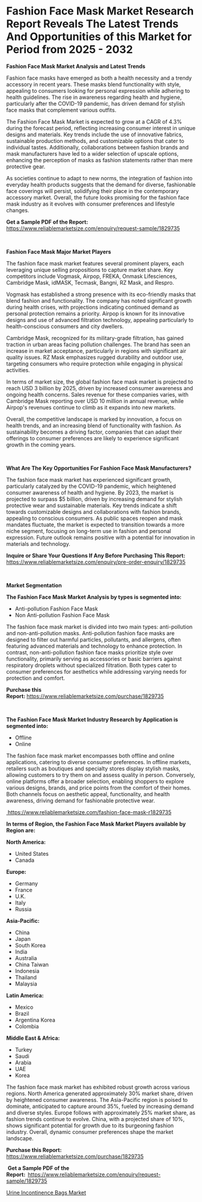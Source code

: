 <p><h1>Fashion Face Mask Market Research Report Reveals The Latest Trends And Opportunities of this Market for Period from 2025 - 2032</h1></p><p><strong>Fashion Face Mask Market Analysis and Latest Trends</strong></p>
<p><p>Fashion face masks have emerged as both a health necessity and a trendy accessory in recent years. These masks blend functionality with style, appealing to consumers looking for personal expression while adhering to health guidelines. The rise in awareness regarding health and hygiene, particularly after the COVID-19 pandemic, has driven demand for stylish face masks that complement various outfits.</p><p>The Fashion Face Mask Market is expected to grow at a CAGR of 4.3% during the forecast period, reflecting increasing consumer interest in unique designs and materials. Key trends include the use of innovative fabrics, sustainable production methods, and customizable options that cater to individual tastes. Additionally, collaborations between fashion brands and mask manufacturers have led to a wider selection of upscale options, enhancing the perception of masks as fashion statements rather than mere protective gear.</p><p>As societies continue to adapt to new norms, the integration of fashion into everyday health products suggests that the demand for diverse, fashionable face coverings will persist, solidifying their place in the contemporary accessory market. Overall, the future looks promising for the fashion face mask industry as it evolves with consumer preferences and lifestyle changes.</p></p>
<p><strong>Get a Sample PDF of the Report:&nbsp;</strong> <a href="https://www.reliablemarketsize.com/enquiry/request-sample/1829735?utm_campaign=2297&utm_medium=2&utm_source=Github&utm_content=ia&utm_term=09022025&utm_id=fashion-face-mask">https://www.reliablemarketsize.com/enquiry/request-sample/1829735</a></p>
<p>&nbsp;</p>
<p><strong>Fashion Face Mask Major Market Players</strong></p>
<p><p>The fashion face mask market features several prominent players, each leveraging unique selling propositions to capture market share. Key competitors include Vogmask, Airpop, FREKA, Onmask Lifesciences, Cambridge Mask, idMASK, Tecmask, Bangni, RZ Mask, and Respro. </p><p>Vogmask has established a strong presence with its eco-friendly masks that blend fashion and functionality. The company has noted significant growth during health crises, with projections indicating continued demand as personal protection remains a priority. Airpop is known for its innovative designs and use of advanced filtration technology, appealing particularly to health-conscious consumers and city dwellers. </p><p>Cambridge Mask, recognized for its military-grade filtration, has gained traction in urban areas facing pollution challenges. The brand has seen an increase in market acceptance, particularly in regions with significant air quality issues. RZ Mask emphasizes rugged durability and outdoor use, targeting consumers who require protection while engaging in physical activities.</p><p>In terms of market size, the global fashion face mask market is projected to reach USD 3 billion by 2025, driven by increased consumer awareness and ongoing health concerns. Sales revenue for these companies varies, with Cambridge Mask reporting over USD 10 million in annual revenue, while Airpop's revenues continue to climb as it expands into new markets. </p><p>Overall, the competitive landscape is marked by innovation, a focus on health trends, and an increasing blend of functionality with fashion. As sustainability becomes a driving factor, companies that can adapt their offerings to consumer preferences are likely to experience significant growth in the coming years.</p></p>
<p>&nbsp;</p>
<p><strong>What Are The Key Opportunities For Fashion Face Mask Manufacturers?</strong></p>
<p><p>The fashion face mask market has experienced significant growth, particularly catalyzed by the COVID-19 pandemic, which heightened consumer awareness of health and hygiene. By 2023, the market is projected to surpass $5 billion, driven by increasing demand for stylish protective wear and sustainable materials. Key trends indicate a shift towards customizable designs and collaborations with fashion brands, appealing to conscious consumers. As public spaces reopen and mask mandates fluctuate, the market is expected to transition towards a more niche segment, focusing on long-term use in fashion and personal expression. Future outlook remains positive with a potential for innovation in materials and technology.</p></p>
<p><strong>Inquire or Share Your Questions If Any Before Purchasing This Report:</strong> <a href="https://www.reliablemarketsize.com/enquiry/pre-order-enquiry/1829735?utm_campaign=2297&utm_medium=2&utm_source=Github&utm_content=ia&utm_term=09022025&utm_id=fashion-face-mask">https://www.reliablemarketsize.com/enquiry/pre-order-enquiry/1829735</a></p>
<p>&nbsp;</p>
<p><strong>Market Segmentation</strong></p>
<p><strong>The Fashion Face Mask Market Analysis by types is segmented into:</strong></p>
<p><ul><li>Anti-pollution Fashion Face Mask</li><li>Non Anti-pollution Fashion Face Mask</li></ul></p>
<p><p>The fashion face mask market is divided into two main types: anti-pollution and non-anti-pollution masks. Anti-pollution fashion face masks are designed to filter out harmful particles, pollutants, and allergens, often featuring advanced materials and technology to enhance protection. In contrast, non-anti-pollution fashion face masks prioritize style over functionality, primarily serving as accessories or basic barriers against respiratory droplets without specialized filtration. Both types cater to consumer preferences for aesthetics while addressing varying needs for protection and comfort.</p></p>
<p><strong>Purchase this Report:&nbsp;</strong><a href="https://www.reliablemarketsize.com/purchase/1829735?utm_campaign=2297&utm_medium=2&utm_source=Github&utm_content=ia&utm_term=09022025&utm_id=fashion-face-mask">https://www.reliablemarketsize.com/purchase/1829735</a></p>
<p>&nbsp;</p>
<p><strong>The Fashion Face Mask Market Industry Research by Application is segmented into:</strong></p>
<p><ul><li>Offline</li><li>Online</li></ul></p>
<p><p>The fashion face mask market encompasses both offline and online applications, catering to diverse consumer preferences. In offline markets, retailers such as boutiques and specialty stores display stylish masks, allowing customers to try them on and assess quality in person. Conversely, online platforms offer a broader selection, enabling shoppers to explore various designs, brands, and price points from the comfort of their homes. Both channels focus on aesthetic appeal, functionality, and health awareness, driving demand for fashionable protective wear.</p></p>
<p><a href="https://www.reliablemarketsize.com/fashion-face-mask-r1829735?utm_campaign=2297&utm_medium=2&utm_source=Github&utm_content=ia&utm_term=09022025&utm_id=fashion-face-mask">&nbsp;https://www.reliablemarketsize.com/fashion-face-mask-r1829735</a></p>
<p><strong>In terms of Region, the Fashion Face Mask Market Players available by Region are:</strong></p>
<p>
    <p> <strong> North America: </strong>
        <ul>
            <li>United States</li>
            <li>Canada</li>
        </ul>
        </p> 
    <p> <strong> Europe: </strong>
        <ul>
            <li>Germany</li>
            <li>France</li>
            <li>U.K.</li>
            <li>Italy</li>
            <li>Russia</li>
        </ul>
        </p> 
    <p> <strong> Asia-Pacific: </strong>
        <ul>
            <li>China</li>
            <li>Japan</li>
            <li>South Korea</li>
            <li>India</li>
            <li>Australia</li>
            <li>China Taiwan</li>
            <li>Indonesia</li>
            <li>Thailand</li>
            <li>Malaysia</li>
        </ul>
        </p> 
    <p> <strong> Latin America: </strong>
        <ul>
            <li>Mexico</li>
            <li>Brazil</li>
            <li>Argentina Korea</li>
            <li>Colombia</li>
        </ul>
        </p> 
    <p> <strong> Middle East & Africa: </strong>
        <ul>
            <li>Turkey</li>
            <li>Saudi</li>
            <li>Arabia</li>
            <li>UAE</li>
            <li>Korea</li>
        </ul>
    </p>
    </p>
<p><p>The fashion face mask market has exhibited robust growth across various regions. North America generated approximately 30% market share, driven by heightened consumer awareness. The Asia-Pacific region is poised to dominate, anticipated to capture around 35%, fueled by increasing demand and diverse styles. Europe follows with approximately 25% market share, as fashion trends continue to evolve. China, with a projected share of 10%, shows significant potential for growth due to its burgeoning fashion industry. Overall, dynamic consumer preferences shape the market landscape.</p></p>
<p><strong>Purchase this Report: </strong><a href="https://www.reliablemarketsize.com/purchase/1829735?utm_campaign=2297&utm_medium=2&utm_source=Github&utm_content=ia&utm_term=09022025&utm_id=fashion-face-mask">https://www.reliablemarketsize.com/purchase/1829735</a></p>
<p>&nbsp;<strong>Get a Sample PDF of the Report:&nbsp;&nbsp;</strong><a href="https://www.reliablemarketsize.com/enquiry/request-sample/1829735?utm_campaign=2297&utm_medium=2&utm_source=Github&utm_content=ia&utm_term=09022025&utm_id=fashion-face-mask">https://www.reliablemarketsize.com/enquiry/request-sample/1829735</a></p>
<p><strong></strong></p>
<p><p><a href="https://github.com/dierdrecrichton210/Market-Research-Report-List-1/blob/main/urine-incontinence-bags-market.md?utm_campaign=2297&utm_medium=2&utm_source=Github&utm_content=ia&utm_term=09022025&utm_id=fashion-face-mask">Urine Incontinence Bags Market</a></p></p>